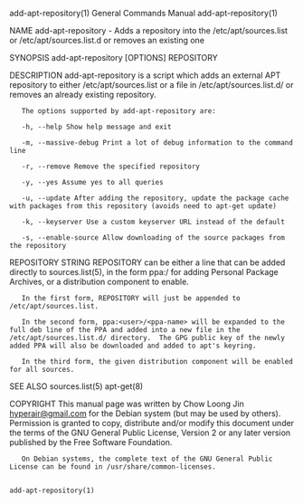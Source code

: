 add-apt-repository(1)                                                                                                                           General Commands Manual                                                                                                                           add-apt-repository(1)

NAME
       add-apt-repository - Adds a repository into the /etc/apt/sources.list or /etc/apt/sources.list.d or removes an existing one

SYNOPSIS
       add-apt-repository [OPTIONS] REPOSITORY

DESCRIPTION
       add-apt-repository is a script which adds an external APT repository to either /etc/apt/sources.list or a file in /etc/apt/sources.list.d/ or removes an already existing repository.

       The options supported by add-apt-repository are:

       -h, --help Show help message and exit

       -m, --massive-debug Print a lot of debug information to the command line

       -r, --remove Remove the specified repository

       -y, --yes Assume yes to all queries

       -u, --update After adding the repository, update the package cache with packages from this repository (avoids need to apt-get update)

       -k, --keyserver Use a custom keyserver URL instead of the default

       -s, --enable-source Allow downloading of the source packages from the repository

REPOSITORY STRING
       REPOSITORY can be either a line that can be added directly to sources.list(5), in the form ppa:<user>/<ppa-name> for adding Personal Package Archives, or a distribution component to enable.

       In the first form, REPOSITORY will just be appended to /etc/apt/sources.list.

       In the second form, ppa:<user>/<ppa-name> will be expanded to the full deb line of the PPA and added into a new file in the /etc/apt/sources.list.d/ directory.  The GPG public key of the newly added PPA will also be downloaded and added to apt's keyring.

       In the third form, the given distribution component will be enabled for all sources.

SEE ALSO
       sources.list(5) apt-get(8)

COPYRIGHT
       This  manual  page  was written by Chow Loong Jin <hyperair@gmail.com> for the Debian system (but may be used by others). Permission is granted to copy, distribute and/or modify this document under the terms of the GNU General Public License, Version 2 or any later version published by the Free Software
       Foundation.

       On Debian systems, the complete text of the GNU General Public License can be found in /usr/share/common-licenses.

                                                                                                                                                                                                                                                                                                  add-apt-repository(1)
